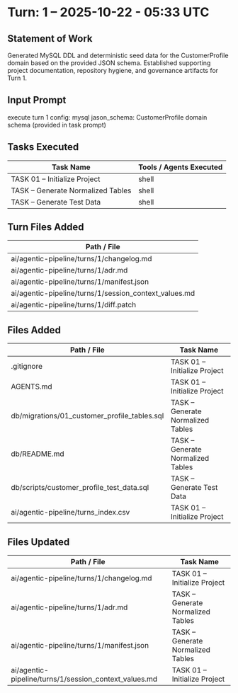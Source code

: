 # Turn: 1 – 2025-10-22 - 05:33 UTC

## Statement of Work

Generated MySQL DDL and deterministic seed data for the CustomerProfile domain based on the provided JSON schema. Established supporting project documentation, repository hygiene, and governance artifacts for Turn 1.

## Input Prompt

execute turn 1 config: mysql jason_schema: CustomerProfile domain schema (provided in task prompt)

## Tasks Executed

| Task Name | Tools / Agents Executed |
| --------- | ----------------------- |
| TASK 01 – Initialize Project | shell |
| TASK – Generate Normalized Tables | shell |
| TASK – Generate Test Data | shell |

## Turn Files Added

| Path / File |
| ----------- |
| ai/agentic-pipeline/turns/1/changelog.md |
| ai/agentic-pipeline/turns/1/adr.md |
| ai/agentic-pipeline/turns/1/manifest.json |
| ai/agentic-pipeline/turns/1/session_context_values.md |
| ai/agentic-pipeline/turns/1/diff.patch |

## Files Added

| Path / File | Task Name |
| ----------- | --------- |
| .gitignore | TASK 01 – Initialize Project |
| AGENTS.md | TASK 01 – Initialize Project |
| db/migrations/01_customer_profile_tables.sql | TASK – Generate Normalized Tables |
| db/README.md | TASK – Generate Normalized Tables |
| db/scripts/customer_profile_test_data.sql | TASK – Generate Test Data |
| ai/agentic-pipeline/turns_index.csv | TASK 01 – Initialize Project |

## Files Updated

| Path / File | Task Name |
| ----------- | --------- |
| ai/agentic-pipeline/turns/1/changelog.md | TASK 01 – Initialize Project |
| ai/agentic-pipeline/turns/1/adr.md | TASK – Generate Normalized Tables |
| ai/agentic-pipeline/turns/1/manifest.json | TASK – Generate Normalized Tables |
| ai/agentic-pipeline/turns/1/session_context_values.md | TASK 01 – Initialize Project |
